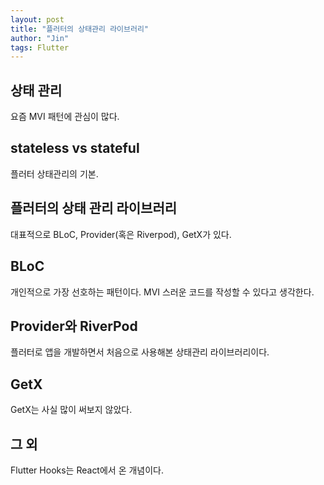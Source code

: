 ```yaml
---
layout: post
title: "플러터의 상태관리 라이브러리"
author: "Jin"
tags: Flutter
---
```


## 상태 관리


요즘 MVI 패턴에 관심이 많다.


## stateless vs stateful


플러터 상태관리의 기본.


## 플러터의 상태 관리 라이브러리


대표적으로 BLoC, Provider(혹은 Riverpod), GetX가 있다.


## BLoC

개인적으로 가장 선호하는 패턴이다. MVI 스러운 코드를 작성할 수 있다고 생각한다.

## Provider와 RiverPod

플러터로 앱을 개발하면서 처음으로 사용해본 상태관리 라이브러리이다.

## GetX

GetX는 사실 많이 써보지 않았다.

## 그 외

Flutter Hooks는 React에서 온 개념이다.